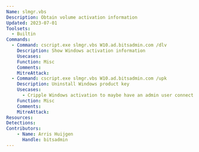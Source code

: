 ```yaml
---
Name: slmgr.vbs
Description: Obtain volume activation information
Updated: 2023-07-01
Toolsets:
  - Builtin
Commands:
  - Command: cscript.exe slmgr.vbs W10.ad.bitsadmin.com /dlv
    Description: Show Windows activation information
    Usecases:
    Function: Misc
    Comments:
    MitreAttack:
  - Command: cscript.exe slmgr.vbs W10.ad.bitsadmin.com /upk
    Description: Uninstall Windows product key
    Usecases:
      - Cripple Windows activation to maybe have an admin user connect to the system to fix it
    Function: Misc
    Comments:
    MitreAttack:
Resources:
Detections:
Contributors:
    - Name: Arris Huijgen
      Handle: bitsadmin
---
```

